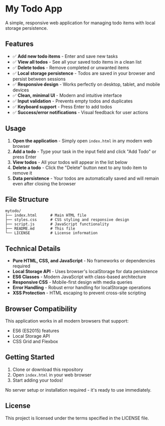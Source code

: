 # My Todo App

A simple, responsive web application for managing todo items with local storage persistence.

## Features

- ✅ **Add new todo items** - Enter and save new tasks
- ✅ **View all todos** - See all your saved todo items in a clean list
- ✅ **Delete todos** - Remove completed or unwanted items
- ✅ **Local storage persistence** - Todos are saved in your browser and persist between sessions
- ✅ **Responsive design** - Works perfectly on desktop, tablet, and mobile devices
- ✅ **Clean, minimal UI** - Modern and intuitive interface
- ✅ **Input validation** - Prevents empty todos and duplicates
- ✅ **Keyboard support** - Press Enter to add todos
- ✅ **Success/error notifications** - Visual feedback for user actions

## Usage

1. **Open the application** - Simply open `index.html` in any modern web browser
2. **Add a todo** - Type your task in the input field and click "Add Todo" or press Enter
3. **View todos** - All your todos will appear in the list below
4. **Delete a todo** - Click the "Delete" button next to any todo item to remove it
5. **Data persistence** - Your todos are automatically saved and will remain even after closing the browser

## File Structure

```
mytodo/
├── index.html      # Main HTML file
├── styles.css      # CSS styling and responsive design
├── script.js       # JavaScript functionality
├── README.md       # This file
└── LICENSE         # License information
```

## Technical Details

- **Pure HTML, CSS, and JavaScript** - No frameworks or dependencies required
- **Local Storage API** - Uses browser's localStorage for data persistence
- **ES6 Classes** - Modern JavaScript with class-based architecture
- **Responsive CSS** - Mobile-first design with media queries
- **Error Handling** - Robust error handling for localStorage operations
- **XSS Protection** - HTML escaping to prevent cross-site scripting

## Browser Compatibility

This application works in all modern browsers that support:
- ES6 (ES2015) features
- Local Storage API
- CSS Grid and Flexbox

## Getting Started

1. Clone or download this repository
2. Open `index.html` in your web browser
3. Start adding your todos!

No server setup or installation required - it's ready to use immediately.

## License

This project is licensed under the terms specified in the LICENSE file.
